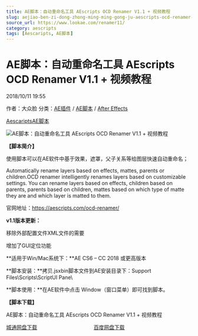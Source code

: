 ```yaml
---
title: AE脚本：自动重命名工具 AEscripts OCD Renamer V1.1 + 视频教程
slug: aejiao-ben-zi-dong-zhong-ming-ming-gong-ju-aescripts-ocd-renamer-v1-1-shi-pin-jiao-cheng
source_url: https://www.lookae.com/renamer11/
category: aescripts
tags: [Aescaripts, AE脚本]
---
```

# AE脚本：自动重命名工具 AEscripts OCD Renamer V1.1 + 视频教程

2018/10/11 19:55

作者：大众脸
分类：[AE插件](https://www.lookae.com/after-effects/aechajian/) / [AE脚本](https://www.lookae.com/after-effects/aescripts/) / [After Effects](https://www.lookae.com/after-effects/)

[Aescaripts](https://www.lookae.com/tag/aescaripts/)[AE脚本](https://www.lookae.com/tag/ae%e8%84%9a%e6%9c%ac/)

![AE脚本：自动重命名工具 AEscripts OCD Renamer V1.1 + 视频教程](https://www.lookae.com/wp-content/uploads/2018/10/OCD-Renamer.jpg "AE脚本：自动重命名工具 AEscripts OCD Renamer V1.1 + 视频教程-LookAE.com")

**【脚本简介】**

使用脚本可以在AE软件中基于效果，遮罩，父子关系等给图层快速自动重命名；

Automatically rename layers based on effects, mattes, parents or children.OCD renamer intelligently renames layers based on customizable settings. You can rename layers based on effects, children based on parents, parents based on children, mattes based on which type of matte they are and which layer is matted to them.

官网地址：https://aescripts.com/ocd-renamer/

**v1.1版本更新：**

移除外部配置文件XML文件的需要

增加了GUI定位功能

**适用于Win/Mac系统下：**AE CS6 – CC 2018 或更高版本

**脚本安装：**拷贝.jsxbin脚本文件到AE安装目录下：Support Files\Scripts\ScriptUI Pane\

**脚本使用：**在AE软件中点击 Window（窗口菜单）即可找到脚本。

**【脚本下载】**

AE脚本：自动重命名工具 AEscripts OCD Renamer V1.1 + 视频教程

[城通网盘下载](https://lookae.ctfile.com/fs/680462-314079832)                                       [百度网盘下载](https://pan.baidu.com/s/1jMBsmAmQqxb3EteRGjSsCw)
